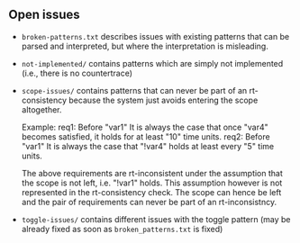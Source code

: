 
## Open issues
  * ``broken-patterns.txt`` describes issues with existing patterns that can be parsed and interpreted, but where the interpretation is misleading. 
  * ``not-implemented/`` contains patterns which are simply not implemented (i.e., there is no countertrace) 
  * ``scope-issues/`` contains patterns that can never be part of an rt-consistency because the system just avoids entering the scope altogether. 

  	Example:
  	req1: Before "var1" It is always the case that once "var4" becomes satisfied, it holds for at least "10" time units.
	req2: Before "var1" It is always the case that "!var4" holds at least every "5" time units.

	The above requirements are rt-inconsistent under the assumption that the scope is not left, i.e. "!var1" holds. This assumption however is not represented in the rt-consistency check. The scope can hence be left and the pair of requirements can never be part of an rt-inconsistncy. 
  * ``toggle-issues/`` contains different issues with the toggle pattern (may be already fixed as soon as ``broken_patterns.txt`` is fixed)
